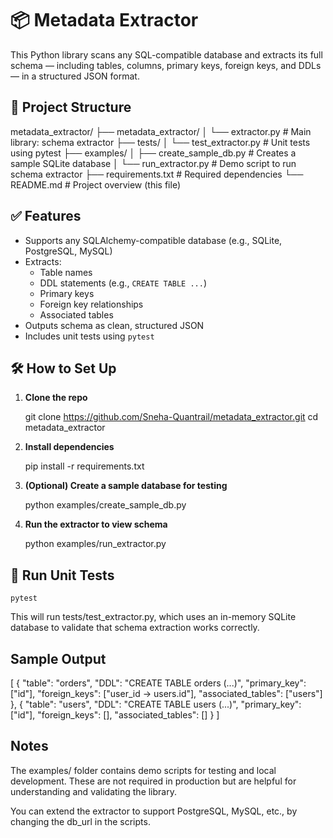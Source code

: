 # 📦 Metadata Extractor

This Python library scans any SQL-compatible database and extracts its full schema — including tables, columns, primary keys, foreign keys, and DDLs — in a structured JSON format.


## 📁 Project Structure

metadata_extractor/
├── metadata_extractor/
│ └── extractor.py # Main library: schema extractor
├── tests/
│ └── test_extractor.py # Unit tests using pytest
├── examples/
│ ├── create_sample_db.py # Creates a sample SQLite database
│ └── run_extractor.py # Demo script to run schema extractor
├── requirements.txt # Required dependencies
└── README.md # Project overview (this file)


## ✅ Features

- Supports any SQLAlchemy-compatible database (e.g., SQLite, PostgreSQL, MySQL)
- Extracts:
  - Table names
  - DDL statements (e.g., `CREATE TABLE ...`)
  - Primary keys
  - Foreign key relationships
  - Associated tables
- Outputs schema as clean, structured JSON
- Includes unit tests using `pytest`


## 🛠️ How to Set Up

1. **Clone the repo**

    git clone https://github.com/Sneha-Quantrail/metadata_extractor.git
    cd metadata_extractor

2. **Install dependencies**

    pip install -r requirements.txt

3. **(Optional) Create a sample database for testing**

    python examples/create_sample_db.py

4. **Run the extractor to view schema**

    python examples/run_extractor.py


## 🧪 Run Unit Tests

    pytest

This will run tests/test_extractor.py, which uses an in-memory SQLite database to validate that schema extraction works correctly.

## Sample Output

[
  {
    "table": "orders",
    "DDL": "CREATE TABLE orders (...)",
    "primary_key": ["id"],
    "foreign_keys": ["user_id -> users.id"],
    "associated_tables": ["users"]
  },
  {
    "table": "users",
    "DDL": "CREATE TABLE users (...)",
    "primary_key": ["id"],
    "foreign_keys": [],
    "associated_tables": []
  }
]


## Notes

The examples/ folder contains demo scripts for testing and local development. These are not required in production but are helpful for understanding and validating the library.

You can extend the extractor to support PostgreSQL, MySQL, etc., by changing the db_url in the scripts.
